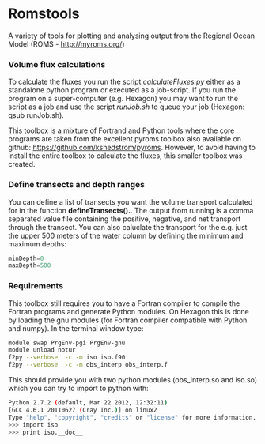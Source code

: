 Romstools
=========

A variety of tools for plotting and analysing output from the Regional Ocean Model (ROMS - http://myroms.org/)


<h3> Volume flux calculations </h3>

To calculate the fluxes you run the script <em>calculateFluxes.py</em> either as a standalone python program or executed
as a job-script. If you run the program on a super-computer (e.g. Hexagon) you may want to run the script as a job
and use the script <em>runJob.sh</em> to queue your job (Hexagon: qsub runJob.sh).

This toolbox is a mixture of Fortrand and Python tools where the core programs are taken from the excellent pyroms
toolbox also available on github: https://github.com/kshedstrom/pyroms. However, to avoid having to install the
entire toolbox to calculate the fluxes, this smaller toolbox was created.


<h3> Define transects and depth ranges </h3>
You can define a list of transects you want the volume transport calculated for in the function
<strong>defineTransects().</strong>.  The output from running is a comma separated value file containing the positive,
negative, and net transport through the transect. You can also caluclate the transport for the e.g. just the upper
500 meters of the water column by defining the minimum and maximum depths:

```Python
minDepth=0
maxDepth=500
```

<h3> Requirements </h3>
This toolbox still requires you to have a Fortran compiler to compile the Fortran programs and generate Python modules.
On Hexagon this is done by loading the gnu modules (for Fortran compiler compatible with Python and numpy). In the
terminal window type:

```bash
module swap PrgEnv-pgi PrgEnv-gnu
module unload notur
f2py --verbose  -c -m iso iso.f90
f2py --verbose  -c -m obs_interp obs_interp.f
```

This should provide you with two python modules (obs_interp.so and iso.so) which you can try to import to python with:

```bash
Python 2.7.2 (default, Mar 22 2012, 12:32:11)
[GCC 4.6.1 20110627 (Cray Inc.)] on linux2
Type "help", "copyright", "credits" or "license" for more information.
>>> import iso
>>> print iso.__doc__
```




